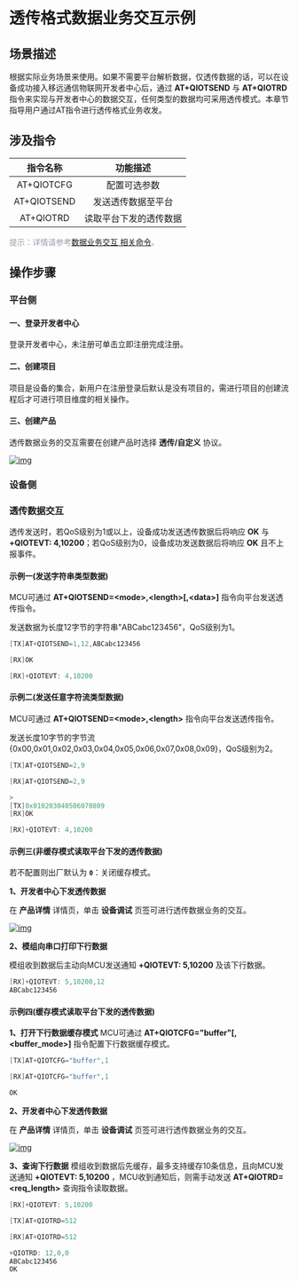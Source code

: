 # 透传格式数据业务交互示例
## **场景描述**
根据实际业务场景来使用。如果不需要平台解析数据，仅透传数据的话，可以在设备成功接入移远通信物联网开发者中心后，通过 __AT+QIOTSEND__ 与 __AT+QIOTRD__ 指令来实现与开发者中心的数据交互，任何类型的数据均可采用透传模式。本章节指导用户通过AT指令进行透传格式业务收发。



## **涉及指令**

| 指令名称| 功能描述    |
|:--------:| :-------------:|
|  AT+QIOTCFG| 配置可选参数 |
|  AT+QIOTSEND|  发送透传数据至平台 |
|   AT+QIOTRD| 读取平台下发的透传数据 |  

<font color=#999AAA >提示：详情请参考[数据业务交互 相关命令](/deviceDevelop/wifi/AT/API/wifi-at-04.md)。</font>



## **操作步骤**
### **平台侧**
#### **一、登录开发者中心**

登录<a :href="toDevelopCenter()" target="_blank">开发者中心</a>，未注册可单击<a :href="toDevelopCenter('registerType')" target="_blank">立即注册</a>完成注册。

#### **二、创建项目** 

项目是设备的集合，新用户在注册登录后默认是没有项目的，需进行项目的创建流程后才可进行项目维度的相关操作。

#### **三、创建产品** 

透传数据业务的交互需要在创建产品时选择 __透传/自定义__ 协议。 

<a data-fancybox title="img" href="/deviceDevelop/wifi/AT/resource/02-2-1.png">![img](/deviceDevelop/wifi/AT/resource/02-2-1.png)</a>


### **设备侧**

### **透传数据交互**
透传发送时，若QoS级别为1或以上，设备成功发送透传数据后将响应 __OK__ 与 __+QIOTEVT: 4,10200__；若QoS级别为0，设备成功发送数据后将响应 __OK__ 且不上报事件。  
#### **示例一(发送字符串类型数据)**
MCU可通过 __AT+QIOTSEND=\<mode\>,\<length\>[,\<data\>]__ 指令向平台发送透传指令。

发送数据为长度12字节的字符串"ABCabc123456"，QoS级别为1。

```c
[TX]AT+QIOTSEND=1,12,ABCabc123456

[RX]OK

[RX]+QIOTEVT: 4,10200
```

#### **示例二(发送任意字符流类型数据)**
MCU可通过 __AT+QIOTSEND=\<mode\>,\<length\>__ 指令向平台发送透传指令。

发送长度10字节的字节流{0x00,0x01,0x02,0x03,0x04,0x05,0x06,0x07,0x08,0x09}，QoS级别为2。

```c
[TX]AT+QIOTSEND=2,9

[RX]AT+QIOTSEND=2,9

> 
[TX]0x010203040506070809
[RX]OK

[RX]+QIOTEVT: 4,10200
```

#### **示例三(非缓存模式读取平台下发的透传数据)**
若不配置则出厂默认为 __`0`__：关闭缓存模式。

__1、开发者中心下发透传数据__

在 __产品详情__ 详情页，单击 __设备调试__ 页签可进行透传数据业务的交互。

<a data-fancybox title="img" href="/deviceDevelop/wifi/AT/resource/02-2-2.png">![img](/deviceDevelop/wifi/AT/resource/02-2-2.png)</a>

__2、模组向串口打印下行数据__

模组收到数据后主动向MCU发送通知 __+QIOTEVT: 5,10200__ 及该下行数据。

```c
[RX]+QIOTEVT: 5,10200,12
ABCabc123456
```

#### **示例四(缓存模式读取平台下发的透传数据)**

__1、打开下行数据缓存模式__
MCU可通过 __AT+QIOTCFG="buffer"[,<buffer_mode>]__ 指令配置下行数据缓存模式。

```c
[TX]AT+QIOTCFG="buffer",1

[RX]AT+QIOTCFG="buffer",1

OK
```
__2、开发者中心下发透传数据__

在 __产品详情__ 详情页，单击 __设备调试__ 页签可进行透传数据业务的交互。

<a data-fancybox title="img" href="/deviceDevelop/wifi/AT/resource/02-2-3.png">![img](/deviceDevelop/wifi/AT/resource/02-2-3.png)</a>

__3、查询下行数据__
模组收到数据后先缓存，最多支持缓存10条信息，且向MCU发送通知 __+QIOTEVT: 5,10200__ ，MCU收到通知后，则需手动发送 __AT+QIOTRD=\<req_length\>__ 查询指令读取数据。

```c
[RX]+QIOTEVT: 5,10200

[TX]AT+QIOTRD=512

[RX]AT+QIOTRD=512

+QIOTRD: 12,0,0
ABCabc123456
OK
```
 